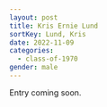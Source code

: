 ```yaml
---
layout: post
title: Kris Ernie Lund
sortKey: Lund, Kris
date: 2022-11-09
categories:
  - class-of-1970
gender: male
---
```

E﻿ntry coming soon.